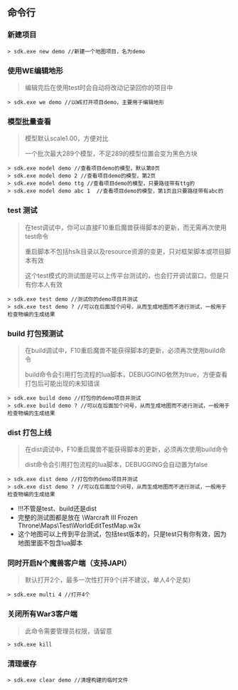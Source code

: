 ## 命令行

### 新建项目

```
> sdk.exe new demo //新建一个地图项目，名为demo
```

### 使用WE编辑地形

> 编辑完后在使用test时会自动将改动记录回你的项目中

```
> sdk.exe we demo //以WE打开项目demo，主要用于编辑地形
```

### 模型批量查看

> 模型默认scale1.00，方便对比
>
> 一个批次最大289个模型，不足289的模型位置会变为黑色方块

```
> sdk.exe model demo //查看项目demo的模型，默认第0页
> sdk.exe model demo 2 //查看项目demo的模型，第2页
> sdk.exe model demo ttg //查看项目demo的模型，只要路径带有ttg的
> sdk.exe model demo abc 1  //查看项目demo的模型，第1页且只要路径带有abc的
```

### test 测试

> 在test调试中，你可以直接F10重启魔兽获得脚本的更新，而无需再次使用test命令
>
> 重启脚本不包括hslk目录以及resource资源的变更，只对框架脚本或项目脚本有效
>
> 这个test模式的测试图是可以上传平台测试的，也会打开调试窗口，但是只有你本人有效

```
> sdk.exe test demo //测试你的demo项目并测试
> sdk.exe test demo ? //可以在后面加个问号，从而生成地图而不进行测试，一般用于检查物编的生成结果
```

### build 打包预测试

> 在build调试中，F10重启魔兽不能获得脚本的更新，必须再次使用build命令
>
> build命令会引用打包流程的lua脚本，DEBUGGING依然为true，方便查看打包后可能出现的未知错误

```
> sdk.exe build demo //打包你的demo项目并测试
> sdk.exe build demo ? //可以在后面加个问号，从而生成地图而不进行测试，一般用于检查物编的生成结果
```

### dist 打包上线

> 在dist调试中，F10重启魔兽不能获得脚本的更新，必须再次使用build命令
>
> dist命令会引用打包流程的lua脚本，DEBUGGING会自动置为false

```
> sdk.exe dist demo //打包你的demo项目并测试
> sdk.exe dist demo ? //可以在后面加个问号，从而生成地图而不进行测试，一般用于检查物编的生成结果
```

* !!!不管是test、build还是dist
* 完整的测试图都是放在 \Warcraft III Frozen Throne\Maps\Test\WorldEditTestMap.w3x
* 这个地图可以上传到平台测试，包括test版本的，只是test只有你有效，因为地图里面不包含lua脚本

### 同时开启N个魔兽客户端（支持JAPI）

> 默认打开2个，最多一次性打开9个(并不建议，单人4个足矣)

```
> sdk.exe multi 4 //打开4个
```

### 关闭所有War3客户端

> 此命令需要管理员权限，请留意

```
> sdk.exe kill
```

### 清理缓存

```
> sdk.exe clear demo //清理构建的临时文件
```
